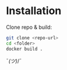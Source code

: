 # Installation

Clone repo & build:
```bash
git clone <repo-url>
cd <folder>
docker build .
```
¯_(ツ)_/¯
